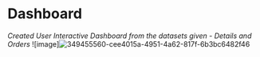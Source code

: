 # Dashboard
_Created User Interactive Dashboard from the datasets given - Details and Orders_
![image]![349455560-cee4015a-4951-4a62-817f-6b3bc6482f46](https://github.com/user-attachments/assets/9f2d12dd-ecf2-4b83-9242-eef43cdd4e1e)
